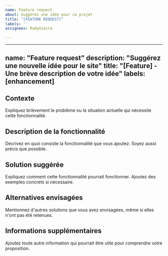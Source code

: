 ```yaml
---
name: Feature request
about: Suggérez une idée pour ce projet
title: "[FEATURE REQUEST]"
labels: ''
assignees: RudyVieira

---
```


---
name: "Feature request"
description: "Suggérez une nouvelle idée pour le site"
title: "[Feature] - Une brève description de votre idée"
labels: [enhancement]
---

## Contexte
Expliquez brièvement le problème ou la situation actuelle qui nécessite cette fonctionnalité.

## Description de la fonctionnalité
Décrivez en quoi consiste la fonctionnalité que vous ajoutez. Soyez aussi précis que possible.

## Solution suggérée
Expliquez comment cette fonctionnalité pourrait fonctionner. Ajoutez des exemples concrets si nécessaire.

## Alternatives envisagées
Mentionnez d'autres solutions que vous avez envisagées, même si elles n'ont pas été retenues.

## Informations supplémentaires
Ajoutez toute autre information qui pourrait être utile pour comprendre votre proposition.
